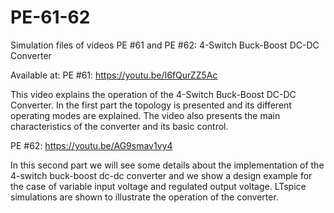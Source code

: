 # PE-61-62

Simulation files of videos PE #61 and PE #62:  4-Switch Buck-Boost DC-DC Converter

Available at:
PE #61: https://youtu.be/I6fQurZZ5Ac

This video explains the operation of the 4-Switch Buck-Boost DC-DC Converter. 
In the first part the topology is presented and its different operating modes are explained. 
The video also presents the main characteristics of the converter and its basic control.

PE #62: https://youtu.be/AG9smav1vy4

In this second part we will see some details about the implementation of the 4-switch buck-boost 
dc-dc converter and we show a design example for the case of variable input voltage and regulated output voltage. 
LTspice simulations are shown to illustrate the operation of the converter.
